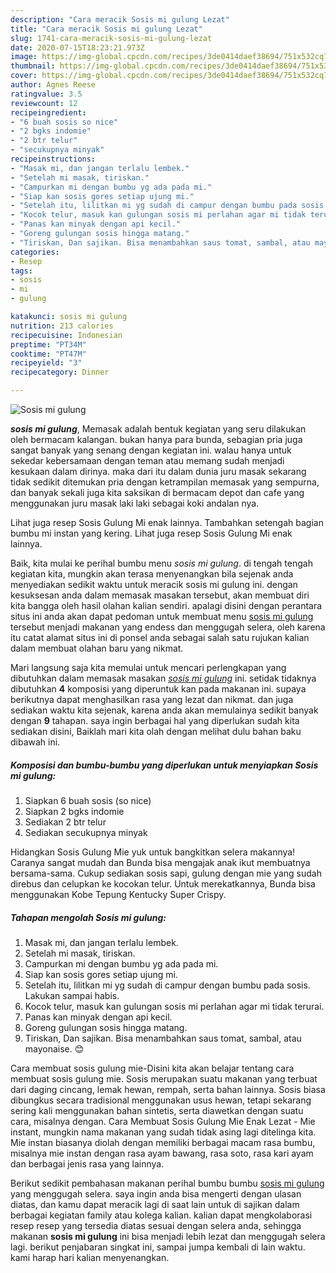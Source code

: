 ```yaml
---
description: "Cara meracik Sosis mi gulung Lezat"
title: "Cara meracik Sosis mi gulung Lezat"
slug: 1741-cara-meracik-sosis-mi-gulung-lezat
date: 2020-07-15T18:23:21.973Z
image: https://img-global.cpcdn.com/recipes/3de0414daef38694/751x532cq70/sosis-mi-gulung-foto-resep-utama.jpg
thumbnail: https://img-global.cpcdn.com/recipes/3de0414daef38694/751x532cq70/sosis-mi-gulung-foto-resep-utama.jpg
cover: https://img-global.cpcdn.com/recipes/3de0414daef38694/751x532cq70/sosis-mi-gulung-foto-resep-utama.jpg
author: Agnes Reese
ratingvalue: 3.5
reviewcount: 12
recipeingredient:
- "6 buah sosis so nice"
- "2 bgks indomie"
- "2 btr telur"
- "secukupnya minyak"
recipeinstructions:
- "Masak mi, dan jangan terlalu lembek."
- "Setelah mi masak, tiriskan."
- "Campurkan mi dengan bumbu yg ada pada mi."
- "Siap kan sosis gores setiap ujung mi."
- "Setelah itu, lilitkan mi yg sudah di campur dengan bumbu pada sosis. Lakukan sampai habis."
- "Kocok telur, masuk kan gulungan sosis mi perlahan agar mi tidak terurai."
- "Panas kan minyak dengan api kecil."
- "Goreng gulungan sosis hingga matang."
- "Tiriskan, Dan sajikan. Bisa menambahkan saus tomat, sambal, atau mayonaise. 😊"
categories:
- Resep
tags:
- sosis
- mi
- gulung

katakunci: sosis mi gulung 
nutrition: 213 calories
recipecuisine: Indonesian
preptime: "PT34M"
cooktime: "PT47M"
recipeyield: "3"
recipecategory: Dinner

---
```



![Sosis mi gulung](https://img-global.cpcdn.com/recipes/3de0414daef38694/751x532cq70/sosis-mi-gulung-foto-resep-utama.jpg)

<b><i>sosis mi gulung</i></b>, Memasak adalah bentuk kegiatan yang seru dilakukan oleh bermacam kalangan. bukan hanya para bunda, sebagian pria juga sangat banyak yang senang dengan kegiatan ini. walau hanya untuk sekedar kebersamaan dengan teman atau memang sudah menjadi kesukaan dalam dirinya. maka dari itu dalam dunia juru masak sekarang tidak sedikit ditemukan pria dengan ketrampilan memasak yang sempurna, dan banyak sekali juga kita saksikan di bermacam depot dan cafe yang menggunakan juru masak laki laki sebagai koki andalan nya.

Lihat juga resep Sosis Gulung Mi enak lainnya. Tambahkan setengah bagian bumbu mi instan yang kering. Lihat juga resep Sosis Gulung Mi enak lainnya.

Baik, kita mulai ke perihal bumbu menu <i>sosis mi gulung</i>. di tengah tengah kegiatan kita, mungkin akan terasa menyenangkan bila sejenak anda menyediakan sedikit waktu untuk meracik sosis mi gulung ini. dengan kesuksesan anda dalam memasak masakan tersebut, akan membuat diri kita bangga oleh hasil olahan kalian sendiri. apalagi disini dengan perantara situs ini anda akan dapat pedoman untuk membuat menu <u>sosis mi gulung</u> tersebut menjadi makanan yang endess dan menggugah selera, oleh karena itu catat alamat situs ini di ponsel anda sebagai salah satu rujukan kalian dalam membuat olahan baru yang nikmat.


Mari langsung saja kita memulai untuk mencari perlengkapan yang dibutuhkan dalam memasak masakan <u><i>sosis mi gulung</i></u> ini. setidak tidaknya dibutuhkan <b>4</b> komposisi yang diperuntuk kan pada makanan ini. supaya berikutnya dapat menghasilkan rasa yang lezat dan nikmat. dan juga sediakan waktu kita sejenak, karena anda akan memulainya sedikit banyak dengan <b>9</b> tahapan. saya ingin berbagai hal yang diperlukan sudah kita sediakan disini, Baiklah mari kita olah dengan melihat dulu bahan baku dibawah ini.

<!--inarticleads1-->

##### Komposisi dan bumbu-bumbu yang diperlukan untuk menyiapkan Sosis mi gulung:

1. Siapkan 6 buah sosis (so nice)
1. Siapkan 2 bgks indomie
1. Sediakan 2 btr telur
1. Sediakan secukupnya minyak


Hidangkan Sosis Gulung Mie yuk untuk bangkitkan selera makannya! Caranya sangat mudah dan Bunda bisa mengajak anak ikut membuatnya bersama-sama. Cukup sediakan sosis sapi, gulung dengan mie yang sudah direbus dan celupkan ke kocokan telur. Untuk merekatkannya, Bunda bisa menggunakan Kobe Tepung Kentucky Super Crispy. 

<!--inarticleads2-->

##### Tahapan mengolah Sosis mi gulung:

1. Masak mi, dan jangan terlalu lembek.
1. Setelah mi masak, tiriskan.
1. Campurkan mi dengan bumbu yg ada pada mi.
1. Siap kan sosis gores setiap ujung mi.
1. Setelah itu, lilitkan mi yg sudah di campur dengan bumbu pada sosis. Lakukan sampai habis.
1. Kocok telur, masuk kan gulungan sosis mi perlahan agar mi tidak terurai.
1. Panas kan minyak dengan api kecil.
1. Goreng gulungan sosis hingga matang.
1. Tiriskan, Dan sajikan. Bisa menambahkan saus tomat, sambal, atau mayonaise. 😊


Cara membuat sosis gulung mie-Disini kita akan belajar tentang cara membuat sosis gulung mie. Sosis merupakan suatu makanan yang terbuat dari daging cincang, lemak hewan, rempah, serta bahan lainnya. Sosis biasa dibungkus secara tradisional menggunakan usus hewan, tetapi sekarang sering kali menggunakan bahan sintetis, serta diawetkan dengan suatu cara, misalnya dengan. Cara Membuat Sosis Gulung Mie Enak Lezat - Mie instant, mungkin nama makanan yang sudah tidak asing lagi ditelinga kita. Mie instan biasanya diolah dengan memiliki berbagai macam rasa bumbu, misalnya mie instan dengan rasa ayam bawang, rasa soto, rasa kari ayam dan berbagai jenis rasa yang lainnya. 

Berikut sedikit pembahasan makanan perihal bumbu bumbu <u>sosis mi gulung</u> yang menggugah selera. saya ingin anda bisa mengerti dengan ulasan diatas, dan kamu dapat meracik lagi di saat lain untuk di sajikan dalam berbagai kegiatan family atau kolega kalian. kalian dapat mengkolaborasi resep resep yang tersedia diatas sesuai dengan selera anda, sehingga makanan <b>sosis mi gulung</b> ini bisa menjadi lebih lezat dan menggugah selera lagi. berikut penjabaran singkat ini, sampai jumpa kembali di lain waktu. kami harap hari kalian menyenangkan.
